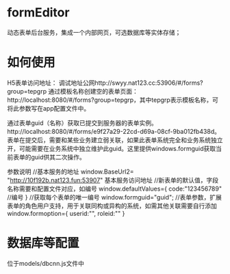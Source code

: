 # formEditor
动态表单后台服务，集成一个内部网页，可选数据库等实体存储；

# 如何使用
H5表单访问地址：
调试地址公网http://swyy.nat123.cc:53906/#/forms?group=tepgrp
通过模板名称创建空的表单页面：http://localhost:8080/#/forms?group=tepgrp，其中tepgrp表示模板名称，可将此参数写在app配置文件中。

通过表单guid（名称）获取已提交到服务器的表单实例。http://localhost:8080/#/forms/e9f27a29-22cd-d69a-08cf-9ba012fb438d。表单在提交后，需要和某些业务建立弱关联，如果此表单系统完全和业务系统独立开，可能需要在业务系统中独立维护此guid。这里提供windows.formguid获取当前表单的guid供其二次操作。

参数说明
//基本服务的地址
window.BaseUrl2= "http://10f192b.nat123.fun:53907"   基本服务访问地址
//新表单的默认值，字段名称需要和配置文件对应，如编号
window.defaultValues={
    code:"123456789"      //编号
}
 //获取每个表单的唯一编号
window.formguid="guid";
//表单参数，扩展表单的角色用户支持，用于关联同构或异构的系统，如需其他关联需要自行添加
window.formoption={
    userid:"",
    roleid:""
} 


# 数据库等配置
位于models/dbcnn.js文件中

